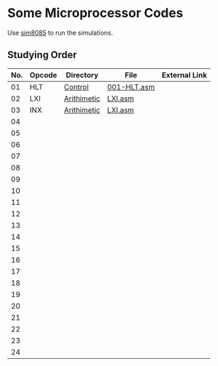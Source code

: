 # Some Microprocessor Codes
Use [sim8085](https://www.sim8085.com) to run the simulations.

## Studying Order
| No. | Opcode | Directory                  | File                               | External Link |
| --- | ------ | -------------------------- | ---------------------------------- | ------------- |
| 01  | HLT    | [Control](Control)         | [001-HLT.asm](Control/001-HLT.asm) |               |
| 02  | LXI    | [Arithimetic](Arithimetic) | [LXI.asm](Arithimetic/002-LXI.asm) |               |
| 03  | INX    | [Arithimetic](Arithimetic) | [LXI.asm](Arithimetic/003-INX.asm) |               |
| 04  |        |                            |                                    |               |
| 05  |        |                            |                                    |               |
| 06  |        |                            |                                    |               |
| 07  |        |                            |                                    |               |
| 08  |        |                            |                                    |               |
| 09  |        |                            |                                    |               |
| 10  |        |                            |                                    |               |
| 11  |        |                            |                                    |               |
| 12  |        |                            |                                    |               |
| 13  |        |                            |                                    |               |
| 14  |        |                            |                                    |               |
| 15  |        |                            |                                    |               |
| 16  |        |                            |                                    |               |
| 17  |        |                            |                                    |               |
| 18  |        |                            |                                    |               |
| 19  |        |                            |                                    |               |
| 20  |        |                            |                                    |               |
| 21  |        |                            |                                    |               |
| 22  |        |                            |                                    |               |
| 23  |        |                            |                                    |               |
| 24  |        |                            |                                    |               |